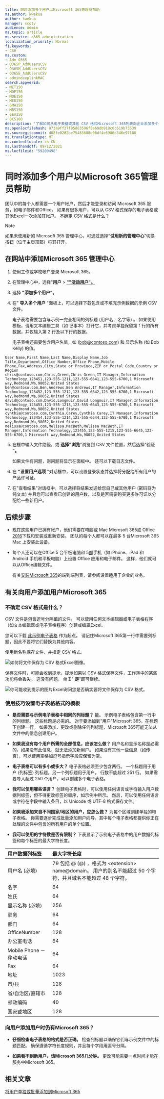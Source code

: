 ```yaml
---
title: 同时添加多个用户以Microsoft 365管理员帮助
ms.author: kwekua
author: kwekua
manager: scotv
audience: Admin
ms.topic: article
ms.service: o365-administration
localization_priority: Normal
f1.keywords:
- CSH
ms.custom:
- Adm_O365
- O365P_AddUsersCSV
- O365M_AddUsersCSV
- O365E_AddUsersCSV
- admindeeplinkMAC
search.appverid:
- MET150
- MOP150
- MOE150
- MED150
- GMA150
- MBS150
- GEA150
- BCS160
description: '了解如何从电子表格或其他 CSV 格式Microsoft 365列表向企业添加多个用户。 观看 YouTube 上的一个视频，介绍如何将帐户添加到Microsoft 365。 在此过程结束时，拥有帐户的每个用户都将拥有一Microsoft 365邮箱。 '
ms.openlocfilehash: 873a9ff27f85d63596f5e69db918c0c619b73539
ms.sourcegitcommit: d08fe0282be75483608e96df4e6986d346e97180
ms.translationtype: MT
ms.contentlocale: zh-CN
ms.lasthandoff: 09/12/2021
ms.locfileid: "59200498"
---
```

# <a name="add-several-users-at-the-same-time-to-microsoft-365---admin-help"></a>同时添加多个用户以Microsoft 365管理员帮助

团队中的每个人都需要一个用户帐户，然后才能登录和访问 Microsoft 365 服务，如电子邮件和Office。 如果有很多用户，可以从 CSV 格式保存的电子表格或其他Excel一次添加其帐户。 [不确定 CSV 格式是什么](add-several-users-at-the-same-time.md#not-sure-what-csv-format-is)？
  
> [!NOTE]
> 如果未使用新的 Microsoft 365 管理中心，可通过选择“**试用新的管理中心**”切换按钮（位于主页顶部）将其打开。

## <a name="add-multiple-users-in-the-microsoft-365-admin-center"></a>在网站中添加Microsoft 365 管理中心

1. 使用工作或学校帐户登录 Microsoft 365。

2. 在管理中心中，选择"**用户** \> <a href="https://go.microsoft.com/fwlink/p/?linkid=834822" target="_blank">**""活动用户"。**</a>

3. 选择 **"添加多个用户"。**

4. 在" **导入多个用户** "面板上，可以选择下载包含或不填充示例数据的示例 CSV 文件。

    电子表格需要包含与示例一完全相同的列标题 (用户名、名字等) 。 如果使用模板，请用文本编辑工具（如 记事本）打开它，并考虑单独保留第 1 行的所有数据，并仅输入第 2 行及以下行的数据。

    电子表格还需要包含用户名值，如 (bob@contoso.com) 和 显示名称 (如 Bob Kelly) 的值。

  ```
  User Name,First Name,Last Name,Display Name,Job Title,Department,Office Number,Office Phone,Mobile Phone,Fax,Address,City,State or Province,ZIP or Postal Code,Country or Region
  chris@contoso.com,Chris,Green,Chris Green,IT Manager,Information Technology,123451,123-555-1211,123-555-6641,123-555-6700,1 Microsoft way,Redmond,Wa,98052,United States
  ben@contoso.com,Ben,Andrews,Ben Andrews,IT Manager,Information Technology,123452,123-555-1212,123-555-6642,123-555-6700,1 Microsoft way,Redmond,Wa,98052,United States
  david@contoso.com,David,Longmuir,David Longmuir,IT Manager,Information Technology,123453,123-555-1213,123-555-6643,123-555-6700,1 Microsoft way,Redmond,Wa,98052,United States
  cynthia@contoso.com,Cynthia,Carey,Cynthia Carey,IT Manager,Information Technology,123454,123-555-1214,123-555-6644,123-555-6700,1 Microsoft way,Redmond,Wa,98052,United States
  melissa@contoso.com,Melissa,MacBeth,Melissa MacBeth,IT Manager,Information Technology,123455,123-555-1215,123-555-6645,123-555-6700,1 Microsoft way,Redmond,Wa,98052,United States
  
  ```

5. 在框中输入文件路径，或 **选择"浏览**"浏览到 CSV 文件位置，然后选择"验证 **"。**
  
    如果文件有问题，则问题将显示在面板中。 还可以下载日志文件。

6. 在 **"设置用户选项** "对话框中，可以设置登录状态并选择将分配给所有用户的产品许可证。

7. 在"查看结果"对话框中，可以选择将结果发送给您自己或其他用户 (密码将为纯文本) 并且您可以查看已创建的用户数，以及是否需要购买更多许可证以分配给一些新用户。

## <a name="next-steps"></a>后续步骤

- 现在这些用户已拥有帐户，他们需要在电脑或 Mac Microsoft 365或 Office [2016](https://support.office.com/article/4414eaaf-0478-48be-9c42-23adc4716658)下载和安装或重新安装。 团队的每个人都可以在最多 5 台Microsoft 365 Mac 上安装此设备。

- 每个人还可以在Office 5 台平板电脑和 5[部](https://support.office.com/article/7dabb6cb-0046-40b6-81fe-767e0b1f014f)手机（如 iPhone、iPad 和 Android 手机和平板电脑）上设置 Office 应用和电子邮件。 这样，他们就可以从Office编辑文件。

    有关[安装Microsoft 365](https://support.office.com/article/6a3a29a0-e616-4713-99d1-15eda62d04fa)的端到端列表，请参阅设置适用于企业的业务。

## <a name="more-information-about-how-to-add-users-to-microsoft-365"></a>有关向用户添加用户Microsoft 365

### <a name="not-sure-what-csv-format-is"></a>不确定 CSV 格式是什么？

CSV 文件是包含逗号分隔值的文件。 可以使用任何文本编辑器或电子表格程序（如文本编辑器或电子表格程序）创建或编辑Excel。
  
您可以下载 [此示例电子表格](https://www.microsoft.com/download/details.aspx?id=45485) 作为起点。 请记住Microsoft 365第一行中需要列标题，因此不要将它们替换为其他内容。 
  
使用新名称保存文件，并指定 CSV 格式。
  
![如何将文件保存为 CSV 格式Excel图像。](../media/35a86ebe-63ab-4b4d-9a92-e177de33ebae.png)
  
保存文件时，可能会收到提示，提示如果以 CSV 格式保存文件，工作簿中的某些功能将会丢失。 这没有问题。 单击" **是**"即可继续。
  
![你可能收到提示的图片Excel询问您是否确实要将文件保存为 CSV 格式。](../media/51032a81-690c-45ef-bfc5-09ea7f790e98.png)
  
### <a name="tips-for-formatting-your-spreadsheet"></a>使用技巧设置电子表格格式的模板

- **是否需要与示例电子表格中相同的列标题？** 能。 示例电子表格包含第一行中的列标题。 这些标题是必需的。 对于要添加到"用户"Microsoft 365，在标题下创建一行。 如果添加、更改或删除任何列标题，Microsoft 365可能无法从文件中的信息创建用户。

- **如果我没有每个用户所需的全部信息，应该怎么做？** 用户名和显示名称是必需的，如果没有此信息，就无法添加新用户。 如果没有其他一些信息（如传真），可以使用空格加逗号指示字段应保留为空。

- **电子表格可以有多小或多大？** 电子表格必须至少包含两行。 一个标题用于用户 (列标签) 列标题，另一个列标题用于用户。 行数不能超过 251 行。 如果需要导入超过 250 个用户，可以创建多个电子表格。

- **我可以使用哪些语言？** 创建电子表格时，可以使用任何语言或字符输入用户数据列标签，但不得更改标签的顺序，如示例中所示。 然后，可以使用任何语言或字符在字段中输入条目，以 Unicode 或 UTF-8 格式保存文件。

- **如果我添加来自不同国家/地区的用户，应怎么做？** 为每个区域创建单独的电子表格。 你需要逐步完成批量添加用户向导，其中每个电子表格都提供你正在处理的文件中包含的所有用户的单个位置。

- **我可以使用的字符数是否有限制？** 下表显示了示例电子表格中的用户数据列标签和每个标签的最大字符长度。

|**用户数据列标签**|**最大字符长度**|
|:-----|:-----|
|用户名 (必填)   <br/> |79 包括 @ (@) ，格式为 \<extension\> name@domain。 用户的别名不能超过 50 个字符，并且域名不能超过 48 个字符。  <br/> |
|名字  <br/> |64  <br/> |
|姓氏  <br/> |64  <br/> |
|显示名称 (必填)   <br/> |256  <br/> |
|职务  <br/> |64  <br/> |
|部门  <br/> |64  <br/> |
|OfficeNumber  <br/> |128  <br/> |
|办公室电话  <br/> |64  <br/> |
|Mobile Phone － 移动电话  <br/> |64  <br/> |
|Fax  <br/> |64  <br/> |
|地址  <br/> |1023  <br/> |
|市/县  <br/> |128  <br/> |
|省/自治区/直辖市  <br/> |128  <br/> |
|邮政编码  <br/> |40  <br/> |
|国家或地区  <br/> |128  <br/> |

### <a name="still-having-problems-when-adding-users-to-microsoft-365"></a>向用户添加用户时仍有Microsoft 365？

- **仔细检查电子表格的格式是否正确。** 检查列标题以确保它们与示例文件中的标题匹配。 确保遵循字符长度规则，并且每个字段用逗号分隔。

- **如果看不到新用户，请Microsoft 365几分钟。** 更改可能需要一点时间才能在服务中Microsoft 365。 

## <a name="related-articles"></a>相关文章

[将用户单独或批量添加到Microsoft 365](/office365/admin/add-users/add-users)